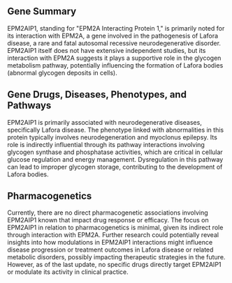 ## Gene Summary
EPM2AIP1, standing for "EPM2A Interacting Protein 1," is primarily noted for its interaction with EPM2A, a gene involved in the pathogenesis of Lafora disease, a rare and fatal autosomal recessive neurodegenerative disorder. EPM2AIP1 itself does not have extensive independent studies, but its interaction with EPM2A suggests it plays a supportive role in the glycogen metabolism pathway, potentially influencing the formation of Lafora bodies (abnormal glycogen deposits in cells).

## Gene Drugs, Diseases, Phenotypes, and Pathways
EPM2AIP1 is primarily associated with neurodegenerative diseases, specifically Lafora disease. The phenotype linked with abnormalities in this protein typically involves neurodegeneration and myoclonus epilepsy. Its role is indirectly influential through its pathway interactions involving glycogen synthase and phosphatase activities, which are critical in cellular glucose regulation and energy management. Dysregulation in this pathway can lead to improper glycogen storage, contributing to the development of Lafora bodies.

## Pharmacogenetics
Currently, there are no direct pharmacogenetic associations involving EPM2AIP1 known that impact drug response or efficacy. The focus on EPM2AIP1 in relation to pharmacogenetics is minimal, given its indirect role through interaction with EPM2A. Further research could potentially reveal insights into how modulations in EPM2AIP1 interactions might influence disease progression or treatment outcomes in Lafora disease or related metabolic disorders, possibly impacting therapeutic strategies in the future. However, as of the last update, no specific drugs directly target EPM2AIP1 or modulate its activity in clinical practice.